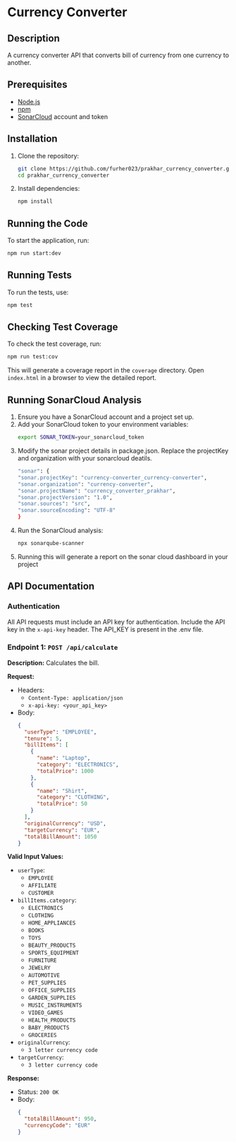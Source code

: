 # Currency Converter

## Description
A currency converter API that converts bill of currency from one currency to another.

## Prerequisites
- [Node.js](https://nodejs.org/)
- [npm](https://www.npmjs.com/)
- [SonarCloud](https://sonarcloud.io/) account and token

## Installation
1. Clone the repository:
    ```sh
    git clone https://github.com/furher023/prakhar_currency_converter.git
    cd prakhar_currency_converter
    ```

2. Install dependencies:
    ```sh
    npm install
    ```

## Running the Code
To start the application, run:
```sh
npm run start:dev
```

## Running Tests
To run the tests, use:
```sh
npm test
```

## Checking Test Coverage
To check the test coverage, run:
```sh
npm run test:cov
```

This will generate a coverage report in the `coverage` directory. Open `index.html` in a browser to view the detailed report.

## Running SonarCloud Analysis
1. Ensure you have a SonarCloud account and a project set up.
2. Add your SonarCloud token to your environment variables:
    ```sh
    export SONAR_TOKEN=your_sonarcloud_token
    ```
4. Modify the sonar project details in package.json. Replace the projectKey and organization with your sonarcloud deatils.
    ```sh
    "sonar": {
    "sonar.projectKey": "currency-converter_currency-converter",
    "sonar.organization": "currency-converter",
    "sonar.projectName": "currency_converter_prakhar",
    "sonar.projectVersion": "1.0",
    "sonar.sources": "src",
    "sonar.sourceEncoding": "UTF-8"
    }
    ```
3. Run the SonarCloud analysis:
    ```sh
    npx sonarqube-scanner 
    ```
4. Running this will generate a report on the sonar cloud dashboard in your project

## API Documentation

### Authentication
All API requests must include an API key for authentication. Include the API key in the `x-api-key` header. The API_KEY is present in the .env file.

### Endpoint 1: `POST /api/calculate`
**Description:** Calculates the bill.

**Request:**
- Headers: 
  - `Content-Type: application/json`
  - `x-api-key: <your_api_key>`
- Body:
  ```json
  {
    "userType": "EMPLOYEE",
    "tenure": 5,
    "billItems": [
      {
        "name": "Laptop",
        "category": "ELECTRONICS",
        "totalPrice": 1000
      },
      {
        "name": "Shirt",
        "category": "CLOTHING",
        "totalPrice": 50
      }
    ],
    "originalCurrency": "USD",
    "targetCurrency": "EUR",
    "totalBillAmount": 1050
  }
  ```
**Valid Input Values:**
- `userType`: 
  - `EMPLOYEE`
  - `AFFILIATE`
  - `CUSTOMER`
- `billItems.category`: 
  - `ELECTRONICS`
  - `CLOTHING`
  - `HOME_APPLIANCES`
  - `BOOKS`
  - `TOYS`
  - `BEAUTY_PRODUCTS`
  - `SPORTS_EQUIPMENT`
  - `FURNITURE`
  - `JEWELRY`
  - `AUTOMOTIVE`
  - `PET_SUPPLIES`
  - `OFFICE_SUPPLIES`
  - `GARDEN_SUPPLIES`
  - `MUSIC_INSTRUMENTS`
  - `VIDEO_GAMES`
  - `HEALTH_PRODUCTS`
  - `BABY_PRODUCTS`
  - `GROCERIES`
- `originalCurrency`: 
  - `3 letter currency code`
- `targetCurrency`: 
  - `3 letter currency code`

**Response:**
- Status: `200 OK`
- Body:
  ```json
  {
    "totalBillAmount": 950,
    "currencyCode": "EUR"
  }
  ```